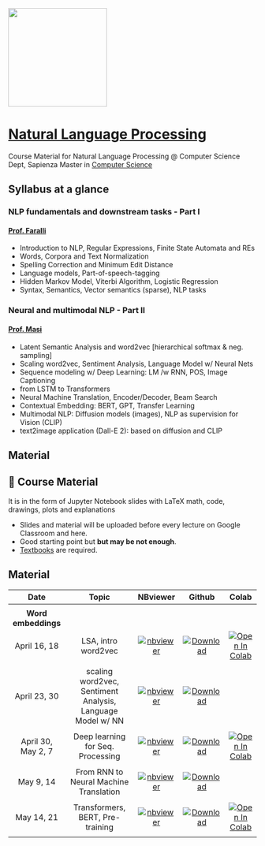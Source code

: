 <img src='https://www.di.uniroma1.it/sites/all/themes/sapienza_bootstrap/logo.png' width="200"/> 

# [Natural Language Processing](https://iacopomasi.github.io/NLP/)
Course Material for Natural Language Processing @ Computer Science Dept, Sapienza
Master in [Computer Science](https://www.studiareinformatica.uniroma1.it/master-course-computer-science)

## Syllabus at a glance

### NLP fundamentals and downstream tasks - Part I
#### [Prof. Faralli](https://corsidilaurea.uniroma1.it/it/users/stefanofaralliuniroma1it)
- Introduction to NLP, Regular Expressions, Finite State Automata and REs
- Words, Corpora and Text Normalization
- Spelling Correction and Minimum Edit Distance
- Language models, Part-of-speech-tagging
- Hidden Markov Model, Viterbi Algorithm, Logistic Regression
- Syntax, Semantics, Vector semantics (sparse), NLP tasks

### Neural and multimodal NLP - Part II
#### [Prof. Masi](https://corsidilaurea.uniroma1.it/it/users/iacopomasiuniroma1it)
- Latent Semantic Analysis and word2vec [hierarchical softmax & neg. sampling]
- Scaling word2vec, Sentiment Analysis, Language Model w/ Neural Nets
- Sequence modeling w/ Deep Learning: LM /w RNN, POS, Image Captioning
- from LSTM to Transformers
- Neural Machine Translation, Encoder/Decoder, Beam Search
- Contextual Embedding: BERT, GPT, Transfer Learning
- Multimodal NLP: Diffusion models (images), NLP as supervision for Vision (CLIP)
- text2image application (Dall-E 2): based on diffusion and CLIP


## Material

## 📖 Course Material 

It is in the form of Jupyter Notebook slides with LaTeX math, code, drawings, plots and explanations

- Slides and material will be uploaded before every lecture on Google Classroom and here.
- Good starting point but **but may be not enough**.
- [Textbooks](textbooks) are required.


## Material 


**Date**       | **Topic**          | **NBviewer**        |  **Github**   |    **Colab**
:------------: | :------------:     | :------------:    |:------------: |:------------:
|              |                    |                   |  				|			|
| __Word embeddings__    |                    |                   |   		|			|
April 16, 18     | LSA, intro word2vec | [![nbviewer](https://raw.githubusercontent.com/jupyter/design/master/logos/Badges/nbviewer_badge.svg)](https://nbviewer.org/github/iacopomasi/NLP/blob/main/course/AA2324/2_01_lsa_intro_word2vec/2_01_lsa_intro_word2vec.ipynb)       |  [![Download](https://badgen.net/badge/icon/download?icon=terminal&label)](https://github.com/iacopomasi/NLP/blob/main/course/AA2324/2_01_lsa_intro_word2vec/)       | [![Open In Colab](https://colab.research.google.com/assets/colab-badge.svg)](https://colab.research.google.com/drive/1vY7xO00MoM7EV6muMqL02-8VnmKXPkLd?usp=sharing) 
|              |                    |                   |               | 	 |			|  		|
April 23, 30     | scaling word2vec, Sentiment Analysis, Language Model w/ NN| [![nbviewer](https://raw.githubusercontent.com/jupyter/design/master/logos/Badges/nbviewer_badge.svg)](https://nbviewer.org/github/iacopomasi/NLP/blob/main/course/AA2324/2_02_word2vec_neural_nets/2_02_word2vec_neural_nets.ipynb)       |  [![Download](https://badgen.net/badge/icon/download?icon=terminal&label)](https://github.com/iacopomasi/NLP/blob/main/course/AA2324/2_02_word2vec_neural_nets/)       |  
|              |                    |                   |               | 	 |			|  		|
April 30, May 2, 7    | Deep learning for Seq. Processing | [![nbviewer](https://raw.githubusercontent.com/jupyter/design/master/logos/Badges/nbviewer_badge.svg)](https://nbviewer.org/github/iacopomasi/NLP/blob/main/course/AA2324/2_03_seq_processing/2_03_seq_processing.ipynb)       |  [![Download](https://badgen.net/badge/icon/download?icon=terminal&label)](https://github.com/iacopomasi/NLP/blob/main/course/AA2324/2_03_seq_processing/)       |  [![Open In Colab](https://colab.research.google.com/assets/colab-badge.svg)](https://colab.research.google.com/drive/1hSWSvOte-JozTPDvEI1t2HWap1OA11ZS?usp=sharing) 
|              |                    |                   |               | 	 |			|        |
May 9, 14     | From RNN to Neural Machine Translation | [![nbviewer](https://raw.githubusercontent.com/jupyter/design/master/logos/Badges/nbviewer_badge.svg)](https://nbviewer.org/github/iacopomasi/NLP/blob/main/course/AA2324/2_04_from_rnn_to_nmt/2_04_from_rnn_to_nmt.ipynb)       |  [![Download](https://badgen.net/badge/icon/download?icon=terminal&label)](https://github.com/iacopomasi/NLP/blob/main/course/AA2324/2_04_from_rnn_to_nmt/)       |  
|              |                    |                   |               | 	 |			| 
May 14, 21    | Transformers, BERT, Pre-training | [![nbviewer](https://raw.githubusercontent.com/jupyter/design/master/logos/Badges/nbviewer_badge.svg)](https://nbviewer.org/github/iacopomasi/NLP/blob/main/course/AA2324/2_05_transformers_bert/2_05_transformers_bert.ipynb)       |  [![Download](https://badgen.net/badge/icon/download?icon=terminal&label)](https://github.com/iacopomasi/NLP/blob/main/course/AA2324/2_05_transformers_bert/)       |  [![Open In Colab](https://colab.research.google.com/assets/colab-badge.svg)](https://colab.research.google.com/drive/13owxHTGEWuGZria32xylXb5SF_GSU-4Y?usp=sharing) 
|              |                    |                   |               | 	 |			|        |